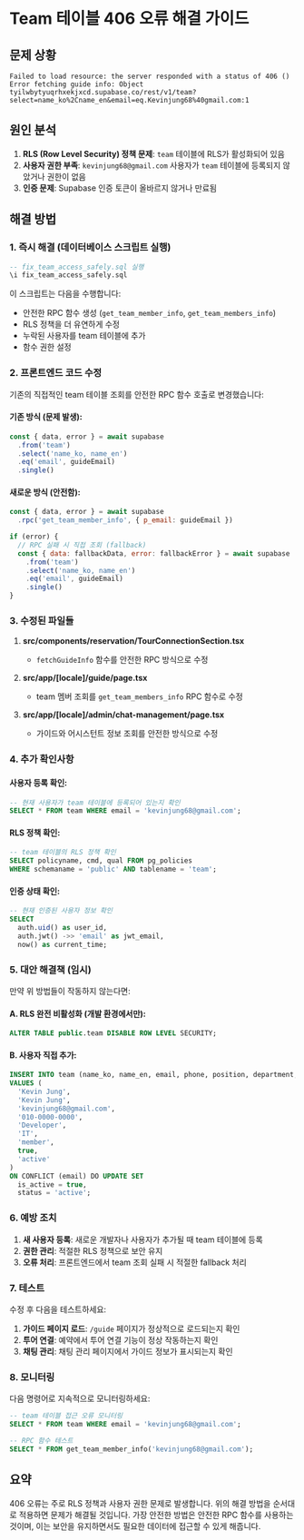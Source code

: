 # Team 테이블 406 오류 해결 가이드

## 문제 상황
```
Failed to load resource: the server responded with a status of 406 ()
Error fetching guide info: Object
tyilwbytyuqrhxekjxcd.supabase.co/rest/v1/team?select=name_ko%2Cname_en&email=eq.Kevinjung68%40gmail.com:1
```

## 원인 분석
1. **RLS (Row Level Security) 정책 문제**: `team` 테이블에 RLS가 활성화되어 있음
2. **사용자 권한 부족**: `kevinjung68@gmail.com` 사용자가 `team` 테이블에 등록되지 않았거나 권한이 없음
3. **인증 문제**: Supabase 인증 토큰이 올바르지 않거나 만료됨

## 해결 방법

### 1. 즉시 해결 (데이터베이스 스크립트 실행)

```sql
-- fix_team_access_safely.sql 실행
\i fix_team_access_safely.sql
```

이 스크립트는 다음을 수행합니다:
- 안전한 RPC 함수 생성 (`get_team_member_info`, `get_team_members_info`)
- RLS 정책을 더 유연하게 수정
- 누락된 사용자를 team 테이블에 추가
- 함수 권한 설정

### 2. 프론트엔드 코드 수정

기존의 직접적인 team 테이블 조회를 안전한 RPC 함수 호출로 변경했습니다:

#### 기존 방식 (문제 발생):
```javascript
const { data, error } = await supabase
  .from('team')
  .select('name_ko, name_en')
  .eq('email', guideEmail)
  .single()
```

#### 새로운 방식 (안전함):
```javascript
const { data, error } = await supabase
  .rpc('get_team_member_info', { p_email: guideEmail })

if (error) {
  // RPC 실패 시 직접 조회 (fallback)
  const { data: fallbackData, error: fallbackError } = await supabase
    .from('team')
    .select('name_ko, name_en')
    .eq('email', guideEmail)
    .single()
}
```

### 3. 수정된 파일들

1. **src/components/reservation/TourConnectionSection.tsx**
   - `fetchGuideInfo` 함수를 안전한 RPC 방식으로 수정

2. **src/app/[locale]/guide/page.tsx**
   - team 멤버 조회를 `get_team_members_info` RPC 함수로 수정

3. **src/app/[locale]/admin/chat-management/page.tsx**
   - 가이드와 어시스턴트 정보 조회를 안전한 방식으로 수정

### 4. 추가 확인사항

#### 사용자 등록 확인:
```sql
-- 현재 사용자가 team 테이블에 등록되어 있는지 확인
SELECT * FROM team WHERE email = 'kevinjung68@gmail.com';
```

#### RLS 정책 확인:
```sql
-- team 테이블의 RLS 정책 확인
SELECT policyname, cmd, qual FROM pg_policies 
WHERE schemaname = 'public' AND tablename = 'team';
```

#### 인증 상태 확인:
```sql
-- 현재 인증된 사용자 정보 확인
SELECT 
  auth.uid() as user_id,
  auth.jwt() ->> 'email' as jwt_email,
  now() as current_time;
```

### 5. 대안 해결책 (임시)

만약 위 방법들이 작동하지 않는다면:

#### A. RLS 완전 비활성화 (개발 환경에서만):
```sql
ALTER TABLE public.team DISABLE ROW LEVEL SECURITY;
```

#### B. 사용자 직접 추가:
```sql
INSERT INTO team (name_ko, name_en, email, phone, position, department, role, is_active, status)
VALUES (
  'Kevin Jung',
  'Kevin Jung', 
  'kevinjung68@gmail.com',
  '010-0000-0000',
  'Developer',
  'IT',
  'member',
  true,
  'active'
)
ON CONFLICT (email) DO UPDATE SET
  is_active = true,
  status = 'active';
```

### 6. 예방 조치

1. **새 사용자 등록**: 새로운 개발자나 사용자가 추가될 때 team 테이블에 등록
2. **권한 관리**: 적절한 RLS 정책으로 보안 유지
3. **오류 처리**: 프론트엔드에서 team 조회 실패 시 적절한 fallback 처리

### 7. 테스트

수정 후 다음을 테스트하세요:

1. **가이드 페이지 로드**: `/guide` 페이지가 정상적으로 로드되는지 확인
2. **투어 연결**: 예약에서 투어 연결 기능이 정상 작동하는지 확인
3. **채팅 관리**: 채팅 관리 페이지에서 가이드 정보가 표시되는지 확인

### 8. 모니터링

다음 명령어로 지속적으로 모니터링하세요:

```sql
-- team 테이블 접근 오류 모니터링
SELECT * FROM team WHERE email = 'kevinjung68@gmail.com';

-- RPC 함수 테스트
SELECT * FROM get_team_member_info('kevinjung68@gmail.com');
```

## 요약

406 오류는 주로 RLS 정책과 사용자 권한 문제로 발생합니다. 위의 해결 방법을 순서대로 적용하면 문제가 해결될 것입니다. 가장 안전한 방법은 안전한 RPC 함수를 사용하는 것이며, 이는 보안을 유지하면서도 필요한 데이터에 접근할 수 있게 해줍니다.

